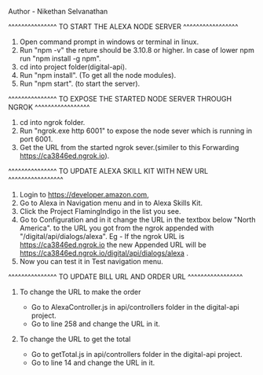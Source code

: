 Author - Nikethan Selvanathan


^^^^^^^^^^^^^^^  TO START THE ALEXA NODE SERVER  ^^^^^^^^^^^^^^^^^

1) Open command prompt in windows or terminal in linux.
2) Run "npm -v" the reture should be 3.10.8 or higher. In case of lower npm run "npm install -g npm".
3) cd into project folder(digital-api).
4) Run "npm install". (To get all the node modules).
5) Run "npm start". (to start the server).



^^^^^^^^^^^^^^^  TO EXPOSE THE STARTED NODE SERVER THROUGH NGROK ^^^^^^^^^^^^^^^^^

1) cd into ngrok folder.
2) Run "ngrok.exe http 6001" to expose the node sever which is running in port 6001.
3) Get the URL from the started ngrok sever.(similer to this Forwarding https://ca3846ed.ngrok.io).



^^^^^^^^^^^^^^^  TO UPDATE ALEXA SKILL KIT WITH NEW URL ^^^^^^^^^^^^^^^^^

1) Login to https://developer.amazon.com,
2) Go to Alexa in Navigation menu and in to Alexa Skills Kit.
3) Click the Project FlamingIndigo in the list you see.
4) Go to Configuration and in it change the URL in the textbox below "North America". to the URL you got from the ngrok appended with "/digital/api/dialogs/alexa".
	Eg - If the ngrok URL is https://ca3846ed.ngrok.io the new Appended URL will be https://ca3846ed.ngrok.io/digital/api/dialogs/alexa .
5) Now you can test it in Test navigation menu.



^^^^^^^^^^^^^^^  TO UPDATE BILL URL AND ORDER URL ^^^^^^^^^^^^^^^^^

1) To change the URL to make the order

	* Go to AlexaController.js in api/controllers folder in the digital-api project.
	* Go to line 258 and change the URL in it.
	
2) To change the URL to get the total

	* Go to getTotal.js in api/controllers folder in the digital-api project.
	* Go to line 14 and change the URL in it.
